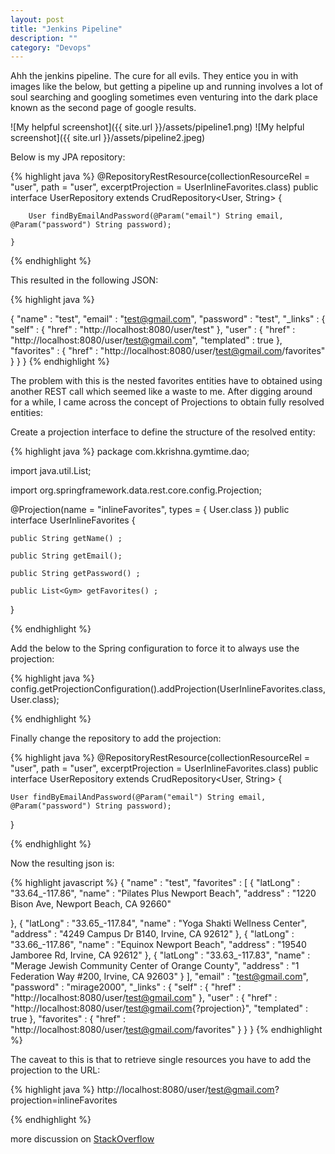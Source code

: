 ```yaml
---
layout: post
title: "Jenkins Pipeline"
description: ""
category: "Devops"
---
```


Ahh the jenkins pipeline. The cure for all evils. They entice you in with images like the below, but getting a pipeline up and running involves a lot of soul searching and googling sometimes even venturing into the dark place known as the second page of google results.

![My helpful screenshot]({{ site.url }}/assets/pipeline1.png)
![My helpful screenshot]({{ site.url }}/assets/pipeline2.jpeg)


Below is my JPA repository:

{% highlight java %}
    @RepositoryRestResource(collectionResourceRel = "user", path = "user", excerptProjection = UserInlineFavorites.class)
	public interface UserRepository extends CrudRepository<User, String> {

		User findByEmailAndPassword(@Param("email") String email, @Param("password") String password);

	}

{% endhighlight %}

This resulted in the following JSON:

{% highlight java %}

{
  "name" : "test",
  "email" : "test@gmail.com",
  "password" : "test",
  "_links" : {
    "self" : {
      "href" : "http://localhost:8080/user/test"
    },
    "user" : {
      "href" : "http://localhost:8080/user/test@gmail.com",
      "templated" : true
    },
    "favorites" : {
      "href" : "http://localhost:8080/user/test@gmail.com/favorites"
    }
  }
}
{% endhighlight %}

	
The problem with this is the nested favorites entities have to obtained using another REST call which seemed like a waste to me. After digging around for a while, I came across the concept of Projections to obtain fully resolved entities:

Create a projection interface to define the structure of the resolved entity:

{% highlight java %}
package com.kkrishna.gymtime.dao;

import java.util.List;

import org.springframework.data.rest.core.config.Projection;

@Projection(name = "inlineFavorites", types = { User.class })
public interface UserInlineFavorites {

	public String getName() ;

	public String getEmail();

	public String getPassword() ;

	public List<Gym> getFavorites() ;
}

{% endhighlight %}

Add the below to the Spring configuration to force it to always use the projection:

{% highlight java %}
config.getProjectionConfiguration().addProjection(UserInlineFavorites.class, User.class);

{% endhighlight %}

Finally change the repository to add the projection:

{% highlight java %}
@RepositoryRestResource(collectionResourceRel = "user", path = "user", excerptProjection = UserInlineFavorites.class)
public interface UserRepository extends CrudRepository<User, String> {

	User findByEmailAndPassword(@Param("email") String email, @Param("password") String password);

}

{% endhighlight %}

Now the resulting json is:

{% highlight javascript %}
{
  "name" : "test",
  "favorites" : [ {
    "latLong" : "33.64_-117.86",
    "name" : "Pilates Plus Newport Beach",
    "address" : "1220 Bison Ave, Newport Beach, CA 92660"

  }, {
    "latLong" : "33.65_-117.84",
    "name" : "Yoga Shakti Wellness Center",
    "address" : "4249 Campus Dr B140, Irvine, CA 92612"
  }, {
    "latLong" : "33.66_-117.86",
    "name" : "Equinox Newport Beach",
    "address" : "19540 Jamboree Rd, Irvine, CA 92612"
  }, {
    "latLong" : "33.63_-117.83",
    "name" : "Merage Jewish Community Center of Orange County",
    "address" : "1 Federation Way #200, Irvine, CA 92603"
  } ],
  "email" : "test@gmail.com",
  "password" : "mirage2000",
  "_links" : {
    "self" : {
      "href" : "http://localhost:8080/user/test@gmail.com"
    },
    "user" : {
      "href" : "http://localhost:8080/user/test@gmail.com{?projection}",
      "templated" : true
    },
    "favorites" : {
      "href" : "http://localhost:8080/user/test@gmail.com/favorites"
    }
  }
}
{% endhighlight %}

The caveat to this is that to retrieve single resources you have to add the projection to the URL:

{% highlight java %}
http://localhost:8080/user/test@gmail.com?projection=inlineFavorites

{% endhighlight %}

more discussion on [StackOverflow](http://stackoverflow.com/questions/30220333/why-is-an-excerpt-projection-not-applied-automatically-for-a-spring-data-rest-it)
